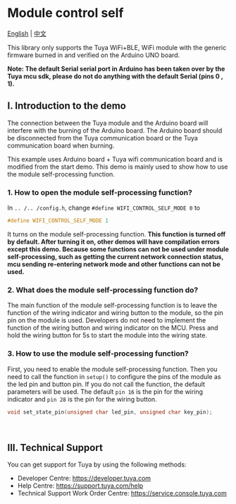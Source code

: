 # Module control self
[English](./README.md) | [中文](./README_zh.md) 

This library only supports the Tuya WiFi+BLE, WiFi module with the generic firmware burned in and verified on the Arduino UNO board.

**Note: The default Serial serial port in Arduino has been taken over by the Tuya mcu sdk, please do not do anything with the default Serial (pins 0 , 1).** 



## I. Introduction to the demo 

The connection between the Tuya module and the Arduino board will interfere with the burning of the Arduino board. The Arduino board should be disconnected from the Tuya communication board or the Tuya communication board when burning.

This example uses Arduino board + Tuya wifi communication board and is modified from the start demo. This demo is mainly used to show how to use the module self-processing function.
</br>

### 1. How to open the module self-processing function?
In `.. /.. /config.h`, change `#define WIFI_CONTROL_SELF_MODE 0` to

```c
#define WIFI_CONTROL_SELF_MODE 1
```
It turns on the module self-processing function.
**This function is turned off by default. After turning it on, other demos will have compilation errors except this demo. Because some functions can not be used under module self-processing, such as getting the current network connection status, mcu sending re-entering network mode and other functions can not be used.**
</br>

### 2. What does the module self-processing function do?
The main function of the module self-processing function is to leave the function of the wiring indicator and wiring button to the module, so the pin pin on the module is used. Developers do not need to implement the function of the wiring button and wiring indicator on the MCU. Press and hold the wiring button for 5s to start the module into the wiring state.
</br>

### 3. How to use the module self-processing function?
First, you need to enable the module self-processing function. Then you need to call the function in `setup()` to configure the pins of the module as the led pin and button pin.
If you do not call the function, the default parameters will be used. The default `pin 16` is the pin for the wiring indicator and `pin 28` is the pin for the wiring button.

```c
void set_state_pin(unsigned char led_pin, unsigned char key_pin);
```
</br>

## III. Technical Support

You can get support for Tuya by using the following methods:

- Developer Centre: https://developer.tuya.com
- Help Centre: https://support.tuya.com/help
- Technical Support Work Order Centre: https://service.console.tuya.com 